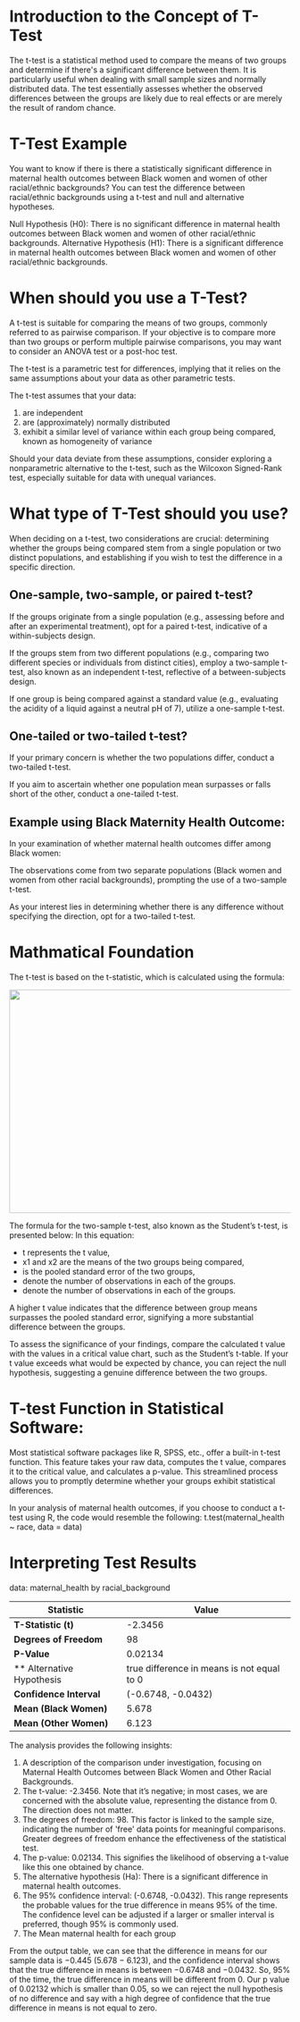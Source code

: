 # Introduction to the Concept of T-Test

The t-test is a statistical method used to compare the means of two groups and determine if there's a significant difference between them. 
It is particularly useful when dealing with small sample sizes and normally distributed data.
The test essentially assesses whether the observed differences between the groups are likely due to real effects or are merely the result of random chance.

# T-Test Example
 You want to know if there is there a statistically significant difference in maternal health outcomes between Black women and women of other racial/ethnic backgrounds? 
 You can test the difference between racial/ethnic backgrounds using a t-test and null and alternative hypotheses.

Null Hypothesis (H0): There is no significant difference in maternal health outcomes between Black women and women of other racial/ethnic backgrounds.
Alternative Hypothesis (H1): There is a significant difference in maternal health outcomes between Black women and women of other racial/ethnic backgrounds.

# When should you use a T-Test?

A t-test is suitable for comparing the means of two groups, commonly referred to as pairwise comparison. If your objective is to compare more than two groups or perform multiple pairwise comparisons, you may want to consider an ANOVA test or a post-hoc test.

The t-test is a parametric test for differences, implying that it relies on the same assumptions about your data as other parametric tests. 

The t-test assumes that your data:
1. are independent
2. are (approximately) normally distributed
3. exhibit a similar level of variance within each group being compared, known as homogeneity of variance
   
Should your data deviate from these assumptions, consider exploring a nonparametric alternative to the t-test, such as the Wilcoxon Signed-Rank test, especially suitable for data with unequal variances.

# What type of T-Test should you use?
When deciding on a t-test, two considerations are crucial: determining whether the groups being compared stem from a single population or two distinct populations, and establishing if you wish to test the difference in a specific direction.

## One-sample, two-sample, or paired t-test?

If the groups originate from a single population (e.g., assessing before and after an experimental treatment), opt for a paired t-test, indicative of a within-subjects design.

If the groups stem from two different populations (e.g., comparing two different species or individuals from distinct cities), employ a two-sample t-test, also known as an independent t-test, reflective of a between-subjects design.

If one group is being compared against a standard value (e.g., evaluating the acidity of a liquid against a neutral pH of 7), utilize a one-sample t-test.

## One-tailed or two-tailed t-test?

If your primary concern is whether the two populations differ, conduct a two-tailed t-test.

If you aim to ascertain whether one population mean surpasses or falls short of the other, conduct a one-tailed t-test.

## Example using Black Maternity Health Outcome:

In your examination of whether maternal health outcomes differ among Black women:

The observations come from two separate populations (Black women and women from other racial backgrounds), prompting the use of a two-sample t-test.

As your interest lies in determining whether there is any difference without specifying the direction, opt for a two-tailed t-test.


# Mathmatical Foundation

The t-test is based on the t-statistic, which is calculated using the formula:

<img src="https://microbenotes.com/wp-content/uploads/2023/08/T-Test-Formula.jpeg" width="800" height="400">

The formula for the two-sample t-test, also known as the Student’s t-test, is presented below:
In this equation:

- t represents the t value,
- x1 and x2 are the means of the two groups being compared,
- is the pooled standard error of the two groups,
- denote the number of observations in each of the groups.
- denote the number of observations in each of the groups.
  
A higher t value indicates that the difference between group means surpasses the pooled standard error, signifying a more substantial difference between the groups.

To assess the significance of your findings, compare the calculated t value with the values in a critical value chart, such as the Student’s t-table. If your t value exceeds what would be expected by chance, you can reject the null hypothesis, suggesting a genuine difference between the two groups.

# T-test Function in Statistical Software:

Most statistical software packages like R, SPSS, etc., offer a built-in t-test function. This feature takes your raw data, computes the t value, compares it to the critical value, and calculates a p-value. This streamlined process allows you to promptly determine whether your groups exhibit statistical differences.

In your analysis of maternal health outcomes, if you choose to conduct a t-test using R, the code would resemble the following:
t.test(maternal_health ~ race, data = data)

# Interpreting Test Results

data:  maternal_health by racial_background

| Statistic               | Value       |
|-------------------------|-------------|
| **T-Statistic (t)**      | -2.3456     |
| **Degrees of Freedom**   | 98          |
| **P-Value**              | 0.02134     |
|** Alternative Hypothesis | true difference in means is not equal to 0|
| **Confidence Interval**  | (-0.6748, -0.0432) |
| **Mean (Black Women)**   | 5.678       |
| **Mean (Other Women)**   | 6.123       |

The analysis provides the following insights:
1. A description of the comparison under investigation, focusing on Maternal Health Outcomes between Black Women and Other Racial Backgrounds.
2. The t-value: -2.3456. Note that it’s negative; in most cases, we are concerned with the absolute value, representing the distance from 0. The direction does not matter.
3. The degrees of freedom: 98. This factor is linked to the sample size, indicating the number of 'free' data points for meaningful comparisons. Greater degrees of freedom enhance the effectiveness of the statistical test.
4. The p-value: 0.02134. This signifies the likelihood of observing a t-value like this one obtained by chance.
5. The alternative hypothesis (Ha): There is a significant difference in maternal health outcomes.
6. The 95% confidence interval: (-0.6748, -0.0432). This range represents the probable values for the true difference in means 95% of the time. The confidence level can be adjusted if a larger or smaller interval is preferred, though 95% is commonly used.
7. The Mean maternal health for each group


From the output table, we can see that the difference in means for our sample data is −0.445 (5.678 − 6.123), and the confidence interval shows that the true difference in means is between −0.6748 and −0.0432. So, 95% of the time, the true difference in means will be different from 0. Our p value of 0.02132 which is smaller than 0.05, so we can reject the null hypothesis of no difference and say with a high degree of confidence that the true difference in means is not equal to zero.
